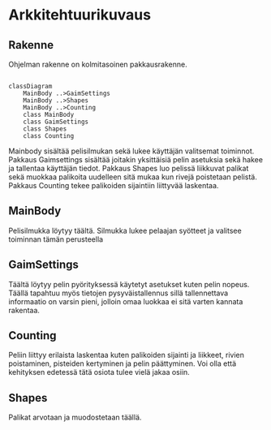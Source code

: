 # Arkkitehtuurikuvaus

## Rakenne

Ohjelman rakenne on kolmitasoinen pakkausrakenne.

```mermaid

classDiagram
	MainBody ..>GaimSettings
	MainBody ..>Shapes
	MainBody ..>Counting
	class MainBody
	class GaimSettings
	class Shapes
	class Counting

```

Mainbody sisältää pelisilmukan sekä lukee käyttäjän valitsemat toiminnot. Pakkaus Gaimsettings sisältää joitakin
yksittäisiä pelin asetuksia sekä hakee ja tallentaa käyttäjän tiedot. Pakkaus Shapes luo pelissä liikkuvat palikat 
sekä muokkaa palikoita uudelleen sitä mukaa kun rivejä poistetaan pelistä. Pakkaus Counting tekee palikoiden sijaintiin
liittyvää laskentaa. 

## MainBody

Pelisilmukka löytyy täältä. Silmukka lukee pelaajan syötteet ja valitsee toiminnan tämän perusteella

## GaimSettings

Täältä löytyy pelin pyörityksessä käytetyt asetukset kuten pelin nopeus. Täällä tapahtuu myös tietojen
pysyväistallennus sillä tallennettava informaatio on varsin pieni, jolloin omaa luokkaa ei sitä varten kannata rakentaa.

## Counting

Peliin liittyy erilaista laskentaa kuten palikoiden sijainti ja liikkeet, rivien poistaminen, pisteiden kertyminen
ja pelin päättyminen. Voi olla että kehityksen edetessä tätä osiota tulee vielä jakaa osiin.

## Shapes

Palikat arvotaan ja muodostetaan täällä.
